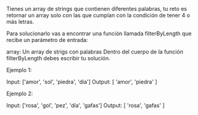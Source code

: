 Tienes un array de strings que contienen diferentes palabras, tu reto es retornar un array solo con las que cumplan con la condición de tener 4 o más letras.

Para solucionarlo vas a encontrar una función llamada filterByLength que recibe un parámetro de entrada:

array: Un array de strigs con palabras
Dentro del cuerpo de la función filterByLength debes escribir tu solución.

Ejemplo 1:

Input: ['amor', 'sol', 'piedra', 'día']
Output: [ 'amor', 'piedra' ]

Ejemplo 2:

Input: ['rosa', 'gol', 'pez', 'día', 'gafas']
Output: [ 'rosa', 'gafas' ]